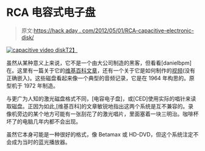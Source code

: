 # RCA 电容式电子盘

> 原文:[https://hack aday . com/2012/05/01/RCA-capacitive-electronic-disk/](https://hackaday.com/2012/05/01/rca-capacitive-electronic-disk/)

[![capacitive video disk](../Images/ad5c237977056df7c75c24c04db3b8c3.png "capacitive video disk")T2】](http://hackaday.com/?attachment_id=73066)

虽然从某种意义上来说，它不是一个由大公司制造的黑客，但看看[danielbpm]在。这里有一篇关于它的[维基百科文章](http://en.wikipedia.org/wiki/Capacitance_Electronic_Disc "Capacitive Electronic Disk")，还有一个关于它是如何制作的[视频](http://video.google.com/videoplay?docid=6915995168252564491 "RCA capacitive video disk video")(没有正确嵌入)。这些磁盘看起来像一个典型的音频记录，它是在 1964 年构思的。原型机于 1972 年制造。

与更广为人知的激光磁盘格式不同，[电容电子盘]，或[CED]使用实际的唱针来读取磁盘。正因为如此,[维基百科]的文章敏锐地指出这两个系统是互不兼容的。录像机旁边的某个地方可能有一张刮花了的激光唱片，里面塞着一块三明治。咖啡杯坏了的电脑几年内都不会出现。

虽然它本身可能是一种很好的格式，像 Betamax 或 HD-DVD，但这个系统注定不会成为当时的蓝光播放器。